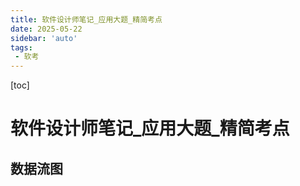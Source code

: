 ```yaml
---
title: 软件设计师笔记_应用大题_精简考点
date: 2025-05-22
sidebar: 'auto'
tags:
 - 软考
---
```


[toc]

# 软件设计师笔记_应用大题_精简考点

## 数据流图




